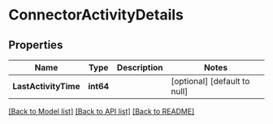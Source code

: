 # ConnectorActivityDetails

## Properties
Name | Type | Description | Notes
------------ | ------------- | ------------- | -------------
**LastActivityTime** | **int64** |  | [optional] [default to null]

[[Back to Model list]](../README.md#documentation-for-models) [[Back to API list]](../README.md#documentation-for-api-endpoints) [[Back to README]](../README.md)

